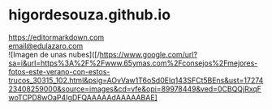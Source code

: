 # higordesouza.github.io
<https://editormarkdown.com> <br>
<email@edulazaro.com> <br>
![Imagen de unas nubes]([/https://www.google.com/url?sa=i&url=https%3A%2F%2Fwww.65ymas.com%2Fconsejos%2Fmejores-fotos-este-verano-con-estos-trucos_30315_102.html&psig=AOvVaw1T6oSd0EIq143SFCt5BEns&ust=1727423408259000&source=images&cd=vfe&opi=89978449&ved=0CBQQjRxqFwoTCPD8wOaP4IgDFQAAAAAdAAAAABAE]
